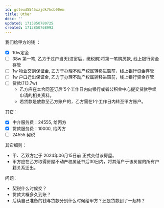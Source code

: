 ```yaml
---
id: gsteud5545xzjdk7hcb00em
title: Other
desc: ''
updated: 1713850780725
created: 1713850768993
---
```


我们给甲方的钱 ： 
- [x] 10w定金
- [ ] 38w 第一笔, 乙方于过户当天(进窗后，缴税前)将第一笔购房款,  线上银行资金存管
- [ ] 1w 物业交割保证金, 乙方于办理不动产权属转移进窗前，线上银行资金存管
- [ ] 1w 户口迁出保证金, 乙方于办理不动产权属转移进窗前，线上银行资金存管
- [ ] 贷款(113.7w)
  - 乙方应在本合同签订后`5个工作日内向银行或者公积金中心提交贷款手续申请的相关资料。
  - 若贷款是放款至乙方账户的，乙方需在1个工作日内转至甲方账户。
  
其它：
- [x] 中介服务费：24555, 给丙方
- [x] 贷款服务费：10000, 给丙方
- [ ] 24555 契税

其它细则：
- 甲、乙双方定于 2024年06月15日前 正式交付该房屋。
- 甲方应在乙方取得房屋不动产权属证书后30日内，将其落户于该房屋的所有户籍关系迁出。

问题：
- 契税什么时候交？
- 贷款大概多久到账？
- 后续自己准备的钱与贷款分别什么时候给甲方？还是贷款到了一起转？